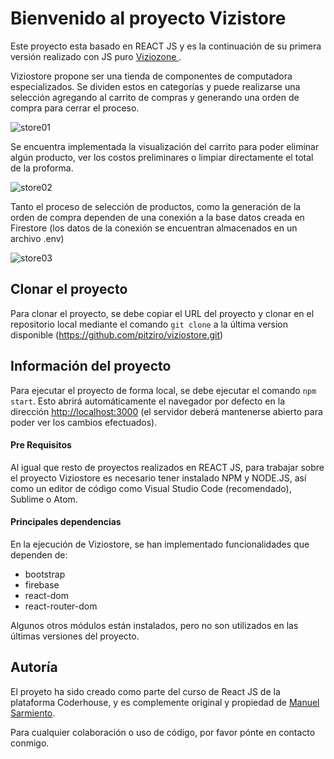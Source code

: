 # Bienvenido al proyecto Vizistore

Este proyecto esta basado en REACT JS y es la continuación de su primera versión realizado con JS puro [Viziozone ](https://github.com/pitziro/Viziozone).

Viziostore propone ser una tienda de componentes de computadora especializados. Se dividen estos en categorías y puede realizarse una selección agregando al carrito de compras y generando una orden de compra para cerrar el proceso.

![store01](https://i.ibb.co/fN58y8C/viziostore01.png)

Se encuentra implementada la visualización del carrito para poder eliminar algún producto, ver los costos preliminares o limpiar directamente el total de la proforma.

![store02](https://i.ibb.co/K6hXLpV/viziostore02.png)

Tanto el proceso de selección de productos, como la generación de la orden de compra dependen de una conexión a la base datos creada en Firestore (los datos de la conexión se encuentran almacenados en un archivo .env)

![store03](https://i.ibb.co/MMGJzm5/viziostore03.png)

## Clonar el proyecto

Para clonar el proyecto, se debe copiar el URL del proyecto y clonar en el repositorio local mediante el comando `git clone` a la última version disponible
(https://github.com/pitziro/viziostore.git)

## Información del proyecto

Para ejecutar el proyecto de forma local, se debe ejecutar el comando `npm start`. Esto abrirá automáticamente el navegador por defecto en la dirección [http://localhost:3000](http://localhost:3000) (el servidor deberá mantenerse abierto para poder ver los cambios efectuados).

#### Pre Requisitos

Al igual que resto de proyectos realizados en REACT JS, para trabajar sobre el proyecto Viziostore es necesario tener instalado NPM y NODE.JS, así como un editor de código como Visual Studio Code (recomendado), Sublime o Atom.

#### Principales dependencias

En la ejecución de Viziostore, se han implementado funcionalidades que dependen de:

- bootstrap
- firebase
- react-dom
- react-router-dom

Algunos otros módulos están instalados, pero no son utilizados en las últimas versiones del proyecto.

## Autoría

El proyeto ha sido creado como parte del curso de React JS de la plataforma Coderhouse, y es complemente original y propiedad de [Manuel Sarmiento](https://twitter.com/pitziro).

Para cualquier colaboración o uso de código, por favor pónte en contacto conmigo.
